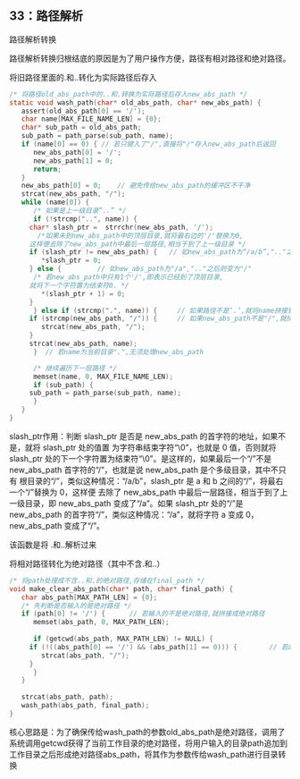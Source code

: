 ## 33：路径解析



路径解析转换

路径解析转换归根结底的原因是为了用户操作方便，路径有相对路径和绝对路径。



将旧路径里面的.和..转化为实际路径后存入

````c
/* 将路径old_abs_path中的..和.转换为实际路径后存入new_abs_path */
static void wash_path(char* old_abs_path, char* new_abs_path) {
   assert(old_abs_path[0] == '/');
   char name[MAX_FILE_NAME_LEN] = {0};    
   char* sub_path = old_abs_path;
   sub_path = path_parse(sub_path, name);
   if (name[0] == 0) { // 若只键入了"/",直接将"/"存入new_abs_path后返回 
      new_abs_path[0] = '/';
      new_abs_path[1] = 0;
      return;
   }
   new_abs_path[0] = 0;	   // 避免传给new_abs_path的缓冲区不干净
   strcat(new_abs_path, "/");
   while (name[0]) {
      /* 如果是上一级目录“..” */
      if (!strcmp("..", name)) {
	 char* slash_ptr =  strrchr(new_abs_path, '/');
       /*如果未到new_abs_path中的顶层目录,就将最右边的'/'替换为0,
	 这样便去除了new_abs_path中最后一层路径,相当于到了上一级目录 */
	 if (slash_ptr != new_abs_path) {	// 如new_abs_path为“/a/b”,".."之后则变为“/a”
	    *slash_ptr = 0;
	 } else {	      // 如new_abs_path为"/a",".."之后则变为"/"
      /* 若new_abs_path中只有1个'/',即表示已经到了顶层目录,
	 就将下一个字符置为结束符0. */
	    *(slash_ptr + 1) = 0;
	 }
      } else if (strcmp(".", name)) {	  // 如果路径不是‘.’,就将name拼接到new_abs_path
	 if (strcmp(new_abs_path, "/")) {	  // 如果new_abs_path不是"/",就拼接一个"/",此处的判断是为了避免路径开头变成这样"//"
	    strcat(new_abs_path, "/");
	 }
	 strcat(new_abs_path, name);
      }  // 若name为当前目录".",无须处理new_abs_path

      /* 继续遍历下一层路径 */
      memset(name, 0, MAX_FILE_NAME_LEN);
      if (sub_path) {
	 sub_path = path_parse(sub_path, name);
      }
   }
}
````



slash_ptr作用：判断 slash_ptr 是否是 new_abs_path 的首字符的地址，如果不是，就将 slash_ptr 处的值置 为字符串结束字符“\0”，也就是 0 值，否则就将 slash_ptr 处的下一个字符置为结束符“\0”。是这样的，如果最后一个“/”不是 new_abs_path 首字符的“/”，也就是说 new_abs_path 是个多级目录，其中不只有 根目录的“/”，类似这种情况：“/a/b”，slash_ptr 是 a 和 b 之间的“/”，将最右一个“/”替换为 0，这样便 去除了 new_abs_path 中最后一层路径，相当于到了上一级目录，即 new_abs_path 变成了“/a”。如果 slash_ptr 处的“/”是 new_abs_path 的首字符“/”，类似这种情况：“/a”，就将字符 a 变成 0，new_abs_path 变成了“/”。  

该函数是将 .和..解析过来





将相对路径转化为绝对路径（其中不含.和..）

```c
/* 将path处理成不含..和.的绝对路径,存储在final_path */
void make_clear_abs_path(char* path, char* final_path) {
   char abs_path[MAX_PATH_LEN] = {0};
   /* 先判断是否输入的是绝对路径 */
   if (path[0] != '/') {      // 若输入的不是绝对路径,就拼接成绝对路径
      memset(abs_path, 0, MAX_PATH_LEN);
       
      if (getcwd(abs_path, MAX_PATH_LEN) != NULL) {
	 if (!((abs_path[0] == '/') && (abs_path[1] == 0))) {	     // 若abs_path表示的当前目录不是根目录/
	    strcat(abs_path, "/");
	 }
      }
   }
    
   strcat(abs_path, path);
   wash_path(abs_path, final_path);
}
```

核心思路是：为了确保传给wash_path的参数old_abs_path是绝对路径，调用了系统调用getcwd获得了当前工作目录的绝对路径，将用户输入的目录path追加到工作目录之后形成绝对路径abs_path，将其作为参数传给wash_path进行目录转换





